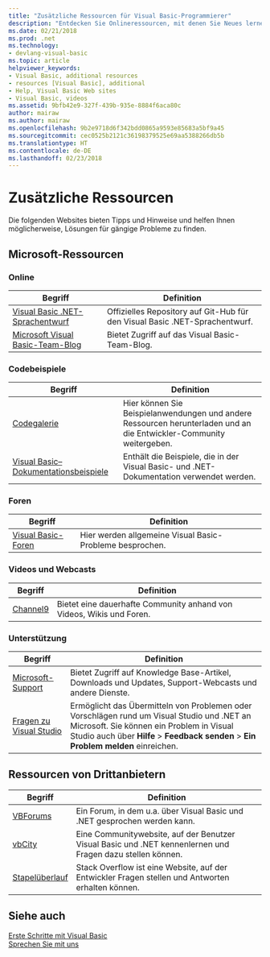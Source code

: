 ```yaml
---
title: "Zusätzliche Ressourcen für Visual Basic-Programmierer"
description: "Entdecken Sie Onlineressourcen, mit denen Sie Neues lernen, Fragen stellen und mehr Informationen zu Visual Basic erhalten können."
ms.date: 02/21/2018
ms.prod: .net
ms.technology:
- devlang-visual-basic
ms.topic: article
helpviewer_keywords:
- Visual Basic, additional resources
- resources [Visual Basic], additional
- Help, Visual Basic Web sites
- Visual Basic, videos
ms.assetid: 9bfb42e9-327f-439b-935e-8884f6aca80c
author: mairaw
ms.author: mairaw
ms.openlocfilehash: 9b2e9718d6f342bdd0865a9593e85683a5bf9a45
ms.sourcegitcommit: cec0525b2121c36198379525e69aa5388266db5b
ms.translationtype: HT
ms.contentlocale: de-DE
ms.lasthandoff: 02/23/2018
---
```

# <a name="additional-resources"></a>Zusätzliche Ressourcen

Die folgenden Websites bieten Tipps und Hinweise und helfen Ihnen möglicherweise, Lösungen für gängige Probleme zu finden.

## <a name="microsoft-resources"></a>Microsoft-Ressourcen

### <a name="on-the-web"></a>Online

|Begriff|Definition|
|----------|----------------|
|[Visual Basic .NET-Sprachentwurf](https://github.com/dotnet/vblang)|Offizielles Repository auf Git-Hub für den Visual Basic .NET-Sprachentwurf.|
|[Microsoft Visual Basic-Team-Blog](https://blogs.msdn.microsoft.com/vbteam/)|Bietet Zugriff auf das Visual Basic-Team-Blog.|

### <a name="code-samples"></a>Codebeispiele

|Begriff|Definition|
|----------|----------------|
|[Codegalerie](https://code.msdn.microsoft.com/site/search?f%5B0%5D.Type=ProgrammingLanguage&f%5B0%5D.Value=VB&f%5B0%5D.Text=VB.NET)|Hier können Sie Beispielanwendungen und andere Ressourcen herunterladen und an die Entwickler-Community weitergeben.|
|[Visual Basic– Dokumentationsbeispiele](https://github.com/dotnet/docs/tree/master/samples/snippets/visualbasic)|Enthält die Beispiele, die in der Visual Basic- und .NET-Dokumentation verwendet werden.|

### <a name="forums"></a>Foren

|Begriff|Definition|
|----------|----------------|
|[Visual Basic-Foren](https://social.msdn.microsoft.com/Forums/vstudio/en-US/home?forum=vbgeneral)|Hier werden allgemeine Visual Basic-Probleme besprochen.|

### <a name="videos-and-webcasts"></a>Videos und Webcasts

|Begriff|Definition|
|----------|----------------|
|[Channel9](https://channel9.msdn.com/)|Bietet eine dauerhafte Community anhand von Videos, Wikis und Foren.|

### <a name="support"></a>Unterstützung

|Begriff|Definition|
|----------|----------------|
|[Microsoft-Support](https://support.microsoft.com)|Bietet Zugriff auf Knowledge Base-Artikel, Downloads und Updates, Support-Webcasts und andere Dienste.|
|[Fragen zu Visual Studio](https://developercommunity.visualstudio.com)|Ermöglicht das Übermitteln von Problemen oder Vorschlägen rund um Visual Studio und .NET an Microsoft. Sie können ein Problem in Visual Studio auch über **Hilfe** > **Feedback senden** > **Ein Problem melden** einreichen.|

## <a name="third-party-resources"></a>Ressourcen von Drittanbietern

|Begriff|Definition|
|----------|----------------|
|[VBForums](http://www.vbforums.com/)|Ein Forum, in dem u.a. über Visual Basic und .NET gesprochen werden kann.|
|[vbCity](http://vbcity.com/)|Eine Communitywebsite, auf der Benutzer Visual Basic und .NET kennenlernen und Fragen dazu stellen können.|
|[Stapelüberlauf](https://stackoverflow.com/questions/tagged/vb.net)|Stack Overflow ist eine Website, auf der Entwickler Fragen stellen und Antworten erhalten können.|

## <a name="see-also"></a>Siehe auch

[Erste Schritte mit Visual Basic](../../visual-basic/getting-started/index.md)  
[Sprechen Sie mit uns](/visualstudio/ide/talk-to-us)  
